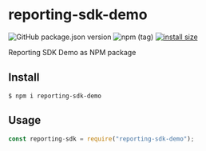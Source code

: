# reporting-sdk-demo

![GitHub package.json version](https://img.shields.io/github/package-json/v/herbowicz/reporting-sdk-demo.svg)
![npm (tag)](https://img.shields.io/npm/v/reporting-sdk-demo/latest.svg)
[![install size](https://packagephobia.now.sh/badge?p=reporting-sdk-demo)](https://packagephobia.now.sh/result?p=reporting-sdk-demo)

Reporting SDK Demo as NPM package

## Install

```
$ npm i reporting-sdk-demo
```

## Usage

```js
const reporting-sdk = require("reporting-sdk-demo");
```
